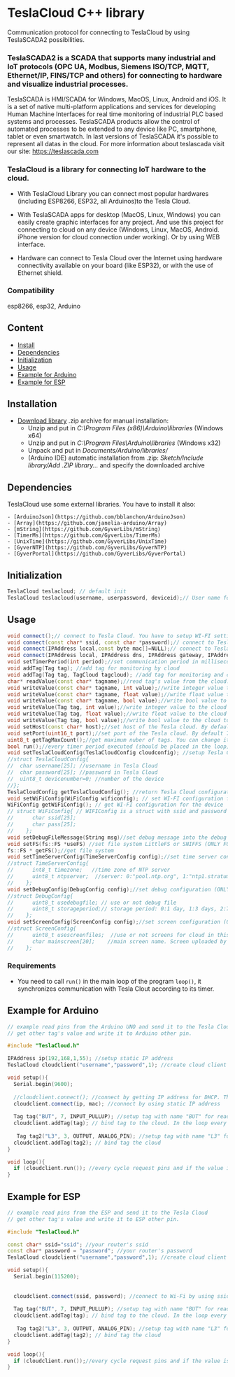 # TeslaCloud C++ library

Communication protocol for connecting to TeslaCloud by using TeslaSCADA2 possibilities.
### TeslaSCADA2 is a SCADA that supports many industrial and IoT protocols (OPC UA, Modbus, Siemens ISO/TCP, MQTT, Ethernet/IP, FINS/TCP and others) for connecting to hardware and visualize industrial processes.
TeslaSCADA is HMI/SCADA for Windows, MacOS, Linux, Android and iOS.
It is a set of native multi-platform applications and services for developing Human Machine Interfaces for real time monitoring of industrial PLC based systems and processes. 
TeslaSCADA products allow the control of automated processes to be extended to any device like PC, smartphone, tablet or even smartwatch. 
In last versions of TeslaSCADA it's possible to represent all datas in the cloud.
For more information about teslascada visit our site: https://teslascada.com
 
 ### TeslaCloud is a library for connecting IoT hardware to the cloud.
- With TeslaCloud Library you can connect most popular hardwares (including ESP8266, ESP32, all Arduinos)to the Tesla Cloud.

- With TeslaSCADA apps for desktop (MacOS, Linux, Windows) you can easily create graphic interfaces for any project. And use this project for connecting to cloud on any device
(Windows, Linux, MacOS, Android. iPhone version for cloud connection under working). Or by using WEB interface. 

- Hardware can connect to Tesla Cloud over the Internet using hardware connectivity available on your board (like ESP32), or with the use of Ethernet shield.

### Compatibility
esp8266, esp32, Arduino

## Content
- [Install](#install)
- [Dependencies](#dependencies)
- [Initialization](#init)
- [Usage](#usage)
- [Example for Arduino](#examplearduino)
- [Example for ESP](#exampleesp)

<a id="install"></a>
## Installation
- [Download library](https://github.com/fatkhrus/TeslaCloud/archive/refs/heads/master.zip) .zip archive for manual installation:
    - Unzip and put in *C:\Program Files (x86)\Arduino\libraries* (Windows x64)
    - Unzip and put in *C:\Program Files\Arduino\libraries* (Windows x32)
    - Unpack and put in *Documents/Arduino/libraries/*
    - (Arduino IDE) automatic installation from .zip: *Sketch/Include library/Add .ZIP library…* and specify the downloaded archive
	
<a id="dependencies"></a>
## Dependencies
TeslaCloud use some external libraries. You have to install it also:

	- [ArduinoJson](https://github.com/bblanchon/ArduinoJson)
    - [Array](https://github.com/janelia-arduino/Array)
    - [mString](https://github.com/GyverLibs/mString)
    - [TimerMs](https://github.com/GyverLibs/TimerMs)
	- [UnixTime](https://github.com/GyverLibs/UnixTime)
	- [GyverNTP](https://github.com/GyverLibs/GyverNTP)
	- [GyverPortal](https://github.com/GyverLibs/GyverPortal)
	

<a id="init"></a>
## Initialization
```cpp
TeslaCloud teslacloud; // default init
TeslaCloud teslacloud(username, userpassword, deviceid);// User name for Tesla Cloud account, password for Tesla Cloud account, ID of the device from 1 to 255
```
<a id="usage"></a>
## Usage
```cpp
void connect();// connect to Tesla Cloud. You have to setup WI-FI settings for ESP devices and Ethernet settings for Arduino devices
void connect(const char* ssid, const char *password);// connect to Tesla Cloud by using Wi-Fi. ssid of the router, password of the router
void connect(IPAddress local,const byte mac[]=NULL);// connect to Tesla Cloud and bind current device to IP address (ONLY FOR ARDUINO)
void connect(IPAddress local, IPAddress dns, IPAddress gateway, IPAddress subnet, const byte mac[]=NULL);// connect to Tesla Cloud and use the whole IP addresses (local, dns, gateway, subnet)(ONLY FOR ARDUINO)
void setTimerPeriod(int period);//set communication period in milliseconds between Tesla Cloud and device. Should be greater then 1000ms.
void addTag(Tag tag); //add tag for monitoring by cloud
void addTag(Tag tag, TagCloud tagcloud); //add tag for monitoring and card description for the cloud if you want (ONLY FOR ESP)
char* readValue(const char* tagname);//read tag's value from the cloud. Tagname name of the tag.
void writeValue(const char* tagname, int value);//write integer value to the cloud to the tag with name tagname
void writeValue(const char* tagname, float value);//write float value to the cloud to the tag with name tagname
void writeValue(const char* tagname, bool value);//write bool value to the cloud to the tag with name tagname
void writeValue(Tag tag, int value);//write integer value to the cloud to the tag 
void writeValue(Tag tag, float value);//write float value to the cloud to the tag 
void writeValue(Tag tag, bool value);//write bool value to the cloud to the tag 
void setHost(const char* host);//set host of the Tesla cloud. By default "cloud.teslascada.com"
void setPort(uint16_t port);//set port of the Tesla cloud. By default 7002
uint8_t getTagMaxCount();//get maximum nuber of tags. You can change it in Settings. By default for ESP device 20 and for Arduino 10.
bool run();//every timer period executed (should be placed in the loop). You can use period timer for your purposes because it returns TRUE every cycle.
void setTeslaCloudConfig(TeslaCloudConfig cloudconfig); //setup Tesla Cloud configuration
//struct TeslaCloudConfig{
//  char username[25]; //username in Tesla Cloud
//  char password[25]; //password in Tesla Cloud
//  uint8_t devicenumber=0; //number of the device
//};
TeslaCloudConfig getTeslaCloudConfig(); //return Tesla Cloud configuration
void setWiFiConfig(WiFiConfig wificonfig); // set WI-FI configuration for the device
WiFiConfig getWiFiConfig(); // get WI-FI configuration for the device
// struct WiFiConfig{ // WIFIConfig is a struct with ssid and password for Wi-Fi connection.
//      char ssid[25];
//      char pass[25];
//    };
void setDebugFileMessage(String msg)//set debug message into the debug file (ONLY FOR ESP)
void setFS(fs::FS *useFS) //set file system LittleFS or SNIFFS (ONLY FOR ESP)
fs::FS * getFS();//get file system
void setTimeServerConfig(TimeServerConfig config);//set time server config (ONLY FOR ESP)
//struct TimeServerConfig{
//      int8_t timezone;   //time zone of NTP server
//      uint8_t ntpserver;  //server: 0:"pool.ntp.org", 1:"ntp1.stratum2.ru", 2: "ntp2.stratum2.ru", 3: "ntp.msk-ix.ru"
//    };
void setDebugConfig(DebugConfig config);//set debug configuration (ONLY FOR ESP)
//struct DebugConfig{  
//      uint8_t usedebugfile; // use or not debug file
//      uint8_t storageperiod;// storage period: 0:1 day, 1:3 days, 2:7 days
//    };
void setScreenConfig(ScreenConfig config);//set screen configuration (ONLY FOR ESP)
//struct ScreenConfig{
//      uint8_t usescreenfiles;  //use or not screens for cloud in this device
//      char mainscreen[20];	//main screen name. Screen uploaded by cloud when user firts open Screen tab
//    };
```
### Requirements
- You need to call `run()` in the main loop of the program `loop()`, it synchronizes communication with Tesla Clout according to its timer.

<a id="examplearduino"></a>
## Example for Arduino
```cpp
// example read pins from the Arduino UNO and send it to the Tesla Cloud
// get other tag's value and write it to Arduino other pin.

#include "TeslaCloud.h"

IPAddress ip(192,168,1,55); //setup static IP address
TeslaCloud cloudclient("username","password",1); //create cloud client with username, password and deviceid

void setup(){
  Serial.begin(9600);
 
  //cloudclient.connect(); //connect by getting IP address for DHCP. This command takes more sketch memory than connecting by using static IP address
  cloudclient.connect(ip, mac); //connect by using static IP address
  
  Tag tag("BUT", 7, INPUT_PULLUP); //setup tag with name "BUT" for reading value from 7 pin 
  cloudclient.addTag(tag); // bind tag to the cloud. In the loop every timer period (default 1000ms) pin be readed and send to the cloud if the value is changed
  
   Tag tag2("L3", 3, OUTPUT, ANALOG_PIN); //setup tag with name "L3" for writing value to 3 pin
  cloudclient.addTag(tag2); // bind tag the cloud
}

void loop(){    
  if (cloudclient.run()); //every cycle request pins and if the value is changed send to the Tesla Cloud. Also if new value comes from the Cloud it will be written into the output tag.
}
```
<a id="exampleesp"></a>
## Example for ESP
```cpp
// example read pins from the ESP and send it to the Tesla Cloud
// get other tag's value and write it to ESP other pin.

#include "TeslaCloud.h"

const char* ssid="ssid"; //your router's ssid
const char* password = "password"; //your router's password
TeslaCloud cloudclient("username","password",1); //create cloud client with username, password of Tesla Cloud account and deviceid

void setup(){
  Serial.begin(115200);
 
  
  cloudclient.connect(ssid, password); //connect to Wi-Fi by using ssid and password
  
  Tag tag("BUT", 7, INPUT_PULLUP); //setup tag with name "BUT" for reading value from 7 pin 
  cloudclient.addTag(tag); // bind tag to the cloud. In the loop every timer period (default 1000ms) pin be readed and send to the cloud if the value is changed
  
   Tag tag2("L3", 3, OUTPUT, ANALOG_PIN); //setup tag with name "L3" for writing value to 3 pin
  cloudclient.addTag(tag2); // bind tag the cloud
}

void loop(){    
  if (cloudclient.run());//every cycle request pins and if the value is changed send to the Tesla Cloud. Also if new value comes from the Cloud it will be written into the output tag.
}
```